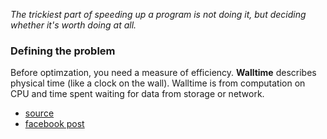 *The trickiest part of speeding up a program is not doing it, but deciding whether it's worth doing at all.*

### Defining the problem
Before optimzation, you need a measure of efficiency. **Walltime** describes physical time (like a clock on the wall). Walltime is from computation on CPU and time spent waiting for data from storage or network.


- [source](http://carlos.bueno.org/optimization/mature-optimization.pdf)
- [facebook post](https://www.facebook.com/notes/facebook-engineering/the-mature-optimization-handbook/10151784131623920/)
